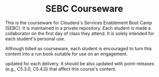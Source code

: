 # <center>SEBC Courseware

This is the courseware for Cloudera's Services Enablement Boot Camp (SEBC). It is maintained in a private repository. Each student is made a collaborator on the first day of class they attend. It is solely intended for each student's personal use. 

Although billed as courseware, each student is encouraged to turn this content into a run book suitable for use on an engagement.




 updated for each delivery. It should be also updated with point-releases (e.g., C5.3.0, C5.4.0) that affect this course's content.

